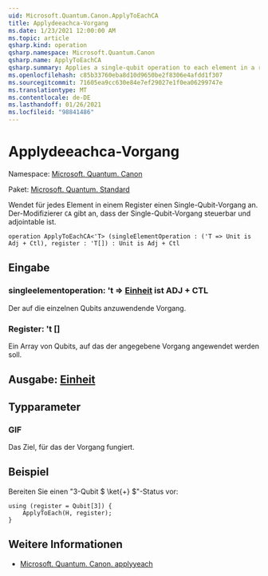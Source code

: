 ```yaml
---
uid: Microsoft.Quantum.Canon.ApplyToEachCA
title: Applydeeachca-Vorgang
ms.date: 1/23/2021 12:00:00 AM
ms.topic: article
qsharp.kind: operation
qsharp.namespace: Microsoft.Quantum.Canon
qsharp.name: ApplyToEachCA
qsharp.summary: Applies a single-qubit operation to each element in a register. The modifier `CA` indicates that the single-qubit operation is controllable and adjointable.
ms.openlocfilehash: c85b33760eba8d10d9650be2f8306e4afdd1f307
ms.sourcegitcommit: 71605ea9cc630e84e7ef29027e1f0ea06299747e
ms.translationtype: MT
ms.contentlocale: de-DE
ms.lasthandoff: 01/26/2021
ms.locfileid: "98841486"
---
```

# <a name="applytoeachca-operation"></a>Applydeeachca-Vorgang

Namespace: [Microsoft. Quantum. Canon](xref:Microsoft.Quantum.Canon)

Paket: [Microsoft. Quantum. Standard](https://nuget.org/packages/Microsoft.Quantum.Standard)


Wendet für jedes Element in einem Register einen Single-Qubit-Vorgang an.
Der-Modifizierer `CA` gibt an, dass der Single-Qubit-Vorgang steuerbar und adjointable ist.

```qsharp
operation ApplyToEachCA<'T> (singleElementOperation : ('T => Unit is Adj + Ctl), register : 'T[]) : Unit is Adj + Ctl
```


## <a name="input"></a>Eingabe

### <a name="singleelementoperation--t--unit--is-adj--ctl"></a>singleelementoperation: 't => [Einheit](xref:microsoft.quantum.lang-ref.unit)  ist ADJ + CTL

Der auf die einzelnen Qubits anzuwendende Vorgang.


### <a name="register--t"></a>Register: 't []

Ein Array von Qubits, auf das der angegebene Vorgang angewendet werden soll.



## <a name="output--unit"></a>Ausgabe: [Einheit](xref:microsoft.quantum.lang-ref.unit)



## <a name="type-parameters"></a>Typparameter

### <a name="t"></a>GIF

Das Ziel, für das der Vorgang fungiert.

## <a name="example"></a>Beispiel

Bereiten Sie einen "3-Qubit $ \ket{+} $"-Status vor:

```qsharp
using (register = Qubit[3]) {
    ApplyToEach(H, register);
}
```

## <a name="see-also"></a>Weitere Informationen

- [Microsoft. Quantum. Canon. applyyeach](xref:Microsoft.Quantum.Canon.ApplyToEach)